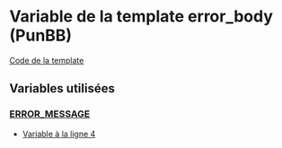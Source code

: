 # Variable de la template error_body (PunBB)

[Code de la template](../../punbb/error_body.md)

## Variables utilisées

### [ERROR_MESSAGE](../ERROR_MESSAGE.md)
* [Variable à la ligne 4](../../punbb/error_body.tpl#L4)